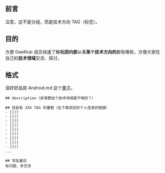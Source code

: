 ## 前言
注意，这不是分组，而是技术方向 TAG（标签）。

## 目的
方便 GeeKlub 成员快速了解**社团内部**从事**某个技术方向的**都有哪些，方便大家在自己的**技术领域**交流、探讨。

## 格式
请好好品尝 Android.md 这个[栗子](https://coding.net/u/hellovass/p/GeekLub/git/blob/master/members/direction/Android.md)。

```
## description（讲清楚这个技术领域是干嘛的？）

## 目前有 XXX TAG 的童鞋（在下面添加你个人信息的链接）
- []()
- []()
- []()
- []()
- []()
- []()
- []()
- []()
- []()
...

## 写在最后
有问题，多交流

```


